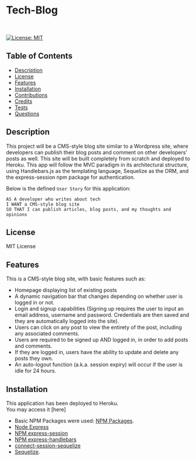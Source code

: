 

# Tech-Blog


<br>

[![License: MIT](https://img.shields.io/badge/License-MIT-yellow.svg)](https://choosealicense.com/licenses/mit/)

## Table of Contents
* [Description](#Description)
* [License](#License)
* [Features](#Features)
* [Installation](#Installation)
* [Contributions](#Contributions)
* [Credits](#Credits)
* [Tests](#Tests)
* [Questions](#Questions)

## Description

This project will be a CMS-style blog site similar to a Wordpress site, where developers can publish their blog posts and comment on other developers’ posts as well. This site will be built completely from scratch and deployed to Heroku. This app will follow the MVC paradigm in its architectural structure, using Handlebars.js as the templating language, Sequelize as the ORM, and the express-session npm package for authentication.


Below is the defined `User Story` for this application:

```
AS A developer who writes about tech
I WANT a CMS-style blog site
SO THAT I can publish articles, blog posts, and my thoughts and opinions
```

## License
MIT License


## Features
This is a CMS-style blog site, with basic features such as:
* Homepage displaying list of existing posts
* A dynamic navigation bar that changes depending on whether user is logged in or not. 
* Login and signup capabilities (Signing up requires the user to input an email address, username and password. Credentials are then saved and they are automatically logged into the site).
* Users can click on any post to view the entirety of the post, including any associated comments.
* Users are required to be signed up AND logged in, in order to add posts and comments.
* If they are logged in, users have the ability to update and delete any posts they own. 
* An auto-logout function (a.k.a. session expiry) will occur if the user is idle for 24 hours.

## Installation
This application has been deployed to Heroku. 
<br>
You may access it [here]



* Basic NPM Packages were used: [NPM Packages](https://www.npmjs.com/).
* [Node Express](https://expressjs.com/)
* [NPM express-session](https://www.npmjs.com/package/express-session)
* [NPM express-handlebars](https://www.npmjs.com/package/express-handlebars)
* [connect-session-sequelize](https://github.com/mweibel/connect-session-sequelize)
* [Sequelize](https://sequelize.org/master/index.html).

